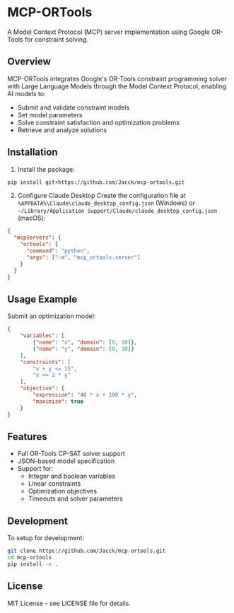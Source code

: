 # MCP-ORTools

A Model Context Protocol (MCP) server implementation using Google OR-Tools for constraint solving.

## Overview

MCP-ORTools integrates Google's OR-Tools constraint programming solver with Large Language Models through the Model Context Protocol, enabling AI models to:
- Submit and validate constraint models
- Set model parameters
- Solve constraint satisfaction and optimization problems
- Retrieve and analyze solutions

## Installation

1. Install the package:
```bash
pip install git+https://github.com/Jacck/mcp-ortools.git
```

2. Configure Claude Desktop
Create the configuration file at `%APPDATA%\Claude\claude_desktop_config.json` (Windows) or `~/Library/Application Support/Claude/claude_desktop_config.json` (macOS):
```json
{
  "mcpServers": {
    "ortools": {
      "command": "python",
      "args": ["-m", "mcp_ortools.server"]
    }
  }
}
```

## Usage Example

Submit an optimization model:
```json
{
    "variables": [
        {"name": "x", "domain": [0, 10]},
        {"name": "y", "domain": [0, 10]}
    ],
    "constraints": [
        "x + y <= 15",
        "x >= 2 * y"
    ],
    "objective": {
        "expression": "40 * x + 100 * y",
        "maximize": true
    }
}
```

## Features

- Full OR-Tools CP-SAT solver support
- JSON-based model specification
- Support for:
  - Integer and boolean variables
  - Linear constraints
  - Optimization objectives
  - Timeouts and solver parameters

## Development

To setup for development:
```bash
git clone https://github.com/Jacck/mcp-ortools.git
cd mcp-ortools
pip install -e .
```

## License

MIT License - see LICENSE file for details.